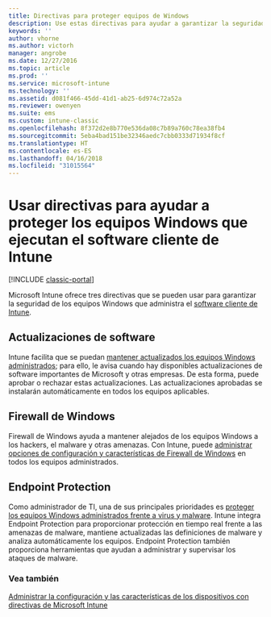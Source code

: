 ```yaml
---
title: Directivas para proteger equipos de Windows
description: Use estas directivas para ayudar a garantizar la seguridad de los PC de Windows cuando estén administrados por el software cliente de Intune.
keywords: ''
author: vhorne
ms.author: victorh
manager: angrobe
ms.date: 12/27/2016
ms.topic: article
ms.prod: ''
ms.service: microsoft-intune
ms.technology: ''
ms.assetid: d081f466-45dd-41d1-ab25-6d974c72a52a
ms.reviewer: owenyen
ms.suite: ems
ms.custom: intune-classic
ms.openlocfilehash: 8f372d2e8b770e536da08c7b89a760c78ea38fb4
ms.sourcegitcommit: 5eba4bad151be32346aedc7cbb0333d71934f8cf
ms.translationtype: HT
ms.contentlocale: es-ES
ms.lasthandoff: 04/16/2018
ms.locfileid: "31015564"
---
```

# <a name="use-policies-to-help-protect-windows-pcs-that-run-the-intune-client-software"></a>Usar directivas para ayudar a proteger los equipos Windows que ejecutan el software cliente de Intune

[!INCLUDE [classic-portal](../includes/classic-portal.md)]

Microsoft Intune ofrece tres directivas que se pueden usar para garantizar la seguridad de los equipos Windows que administra el [software cliente de Intune](manage-windows-pcs-with-microsoft-intune.md).


## <a name="software-updates"></a>Actualizaciones de software

Intune facilita que se puedan [mantener actualizados los equipos Windows administrados](keep-windows-pcs-up-to-date-with-software-updates-in-microsoft-intune.md); para ello, le avisa cuando hay disponibles actualizaciones de software importantes de Microsoft y otras empresas. De esta forma, puede aprobar o rechazar estas actualizaciones. Las actualizaciones aprobadas se instalarán automáticamente en todos los equipos aplicables.

## <a name="windows-firewall"></a>Firewall de Windows

Firewall de Windows ayuda a mantener alejados de los equipos Windows a los hackers, el malware y otras amenazas. Con Intune, puede [administrar opciones de configuración y características de Firewall de Windows](help-protect-windows-pcs-using-windows-firewall-policies-in-microsoft-intune.md) en todos los equipos administrados.

## <a name="endpoint-protection"></a>Endpoint Protection

Como administrador de TI, una de sus principales prioridades es [proteger los equipos Windows administrados frente a virus y malware](help-secure-windows-pcs-with-endpoint-protection-for-microsoft-intune.md). Intune integra Endpoint Protection para proporcionar protección en tiempo real frente a las amenazas de malware, mantiene actualizadas las definiciones de malware y analiza automáticamente los equipos. Endpoint Protection también proporciona herramientas que ayudan a administrar y supervisar los ataques de malware.



### <a name="see-also"></a>Vea también
[Administrar la configuración y las características de los dispositivos con directivas de Microsoft Intune](manage-settings-and-features-on-your-devices-with-microsoft-intune-policies.md)
